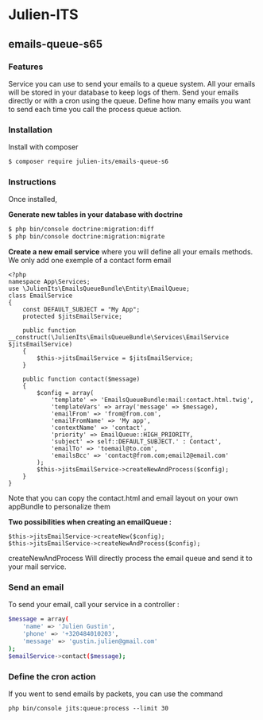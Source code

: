# Julien-ITS

## emails-queue-s65

### Features

Service you can use to send your emails to a queue system. All your emails will be stored in your database to keep logs of them.
Send your emails directly or with a cron using the queue.
Define how many emails you want to send each time you call the process queue action.

### Installation


Install with composer

```sh
$ composer require julien-its/emails-queue-s6
```

### Instructions

Once installed,

**Generate new tables in your database with doctrine**

```sh
$ php bin/console doctrine:migration:diff
$ php bin/console doctrine:migration:migrate
```

**Create a new email service** where you will define all your emails methods. We only add one exemple of a contact form email

    <?php
    namespace App\Services;
    use \JulienIts\EmailsQueueBundle\Entity\EmailQueue;
    class EmailService
    {
    	const DEFAULT_SUBJECT = "My App";
        protected $jitsEmailService;

        public function __construct(\JulienIts\EmailsQueueBundle\Services\EmailService $jitsEmailService)
        {
            $this->jitsEmailService = $jitsEmailService;
        }

    	public function contact($message)
    	{
            $config = array(
                'template' => 'EmailsQueueBundle:mail:contact.html.twig',
                'templateVars' => array('message' => $message),
                'emailFrom' => 'from@from.com',
                'emailFromName' => 'My app',
                'contextName' => 'contact',
                'priority' => EmailQueue::HIGH_PRIORITY,
                'subject' => self::DEFAULT_SUBJECT.' : Contact',
                'emailTo' => 'toemail@to.com',
                'emailsBcc' => 'contact@from.com;email2@email.com'
            );
    		$this->jitsEmailService->createNewAndProcess($config);
    	}
    }

Note that you can copy the contact.html and email layout on your own appBundle to personalize them

**Two possibilities when creating an emailQueue :**

    $this->jitsEmailService->createNew($config);
    $this->jitsEmailService->createNewAndProcess($config);

createNewAndProcess Will directly process the email queue and send it to your mail service.

### Send an email

To send your email, call your service in a controller :

```sh
$message = array(
    'name' => 'Julien Gustin',
    'phone' => '+320484010203',
    'message' => 'gustin.julien@gmail.com'
);
$emailService->contact($message);
```
### Define the cron action

If you went to send emails by packets, you can use the command


    php bin/console jits:queue:process --limit 30

